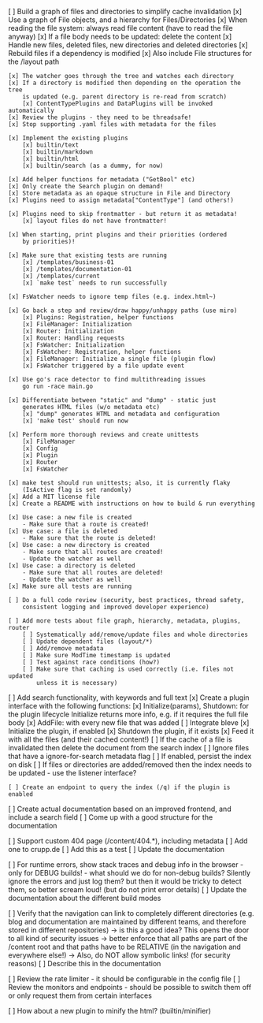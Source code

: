 [ ] Build a graph of files and directories to simplify cache invalidation
    [x] Use a graph of File objects, and a hierarchy for Files/Directories
    [x] When reading the file system: always read file content (have to
        read the file anyway)
    [x] If a file body needs to be updated: delete the content
    [x] Handle new files, deleted files, new directories and deleted directories
    [x] Rebuild files if a dependency is modified
    [x] Also include File structures for the /layout path

    [x] The watcher goes through the tree and watches each directory
    [x] If a directory is modified then depending on the operation the tree
        is updated (e.g. parent directory is re-read from scratch)
        [x] ContentTypePlugins and DataPlugins will be invoked automatically
    [x] Review the plugins - they need to be threadsafe!
    [x] Stop supporting .yaml files with metadata for the files

    [x] Implement the existing plugins
        [x] builtin/text
        [x] builtin/markdown
        [x] builtin/html
        [x] builtin/search (as a dummy, for now)

    [x] Add helper functions for metadata ("GetBool" etc)
    [x] Only create the Search plugin on demand!
    [x] Store metadata as an opaque structure in File and Directory
    [x] Plugins need to assign metadata["ContentType"] (and others!)

    [x] Plugins need to skip frontmatter - but return it as metadata!
        [x] layout files do not have frontmatter!

    [x] When starting, print plugins and their priorities (ordered
        by priorities)!

    [x] Make sure that existing tests are running
        [x] /templates/business-01
        [x] /templates/documentation-01
        [x] /templates/current
        [x] `make test` needs to run successfully

    [x] FsWatcher needs to ignore temp files (e.g. index.html~)

    [x] Go back a step and review/draw happy/unhappy paths (use miro)
        [x] Plugins: Registration, helper functions
        [x] FileManager: Initialization
        [x] Router: Initialization
        [x] Router: Handling requests
        [x] FsWatcher: Initialization
        [x] FsWatcher: Registration, helper functions
        [x] FileManager: Initialize a single file (plugin flow)
        [x] FsWatcher triggered by a file update event

    [x] Use go's race detector to find multithreading issues
        go run -race main.go

    [x] Differentiate between "static" and "dump" - static just
        generates HTML files (w/o metadata etc)
        [x] "dump" generates HTML and metadata and configuration
        [x] 'make test' should run now

    [x] Perform more thorough reviews and create unittests
        [x] FileManager
        [x] Config
        [x] Plugin
        [x] Router
        [x] FsWatcher

    [x] make test should run unittests; also, it is currently flaky
        (IsActive flag is set randomly)
    [x] Add a MIT license file
    [x] Create a README with instructions on how to build & run everything

    [x] Use case: a new file is created
        - Make sure that a route is created!
    [x] Use case: a file is deleted
        - Make sure that the route is deleted!
    [x] Use case: a new directory is created
        - Make sure that all routes are created!
        - Update the watcher as well
    [x] Use case: a directory is deleted
        - Make sure that all routes are deleted!
        - Update the watcher as well
    [x] Make sure all tests are running

    [ ] Do a full code review (security, best practices, thread safety,
        consistent logging and improved developer experience)

    [ ] Add more tests about file graph, hierarchy, metadata, plugins, router
        [ ] Systematically add/remove/update files and whole directories
        [ ] Update dependent files (layout/*)
        [ ] Add/remove metadata
        [ ] Make sure ModTime timestamp is updated
        [ ] Test against race conditions (how?)
        [ ] Make sure that caching is used correctly (i.e. files not updated
            unless it is necessary)

[ ] Add search functionality, with keywords and full text
    [x] Create a plugin interface with the following functions:
        [x] Initialize(params), Shutdown: for the plugin lifecycle
            Initialize returns more info, e.g. if it requires the full
            file body
        [x] AddFile: with every new file that was added
    [ ] Integrate bleve
        [x] Initialize the plugin, if enabled
        [x] Shutdown the plugin, if it exists
        [x] Feed it with all the files (and their cached content!)
        [ ] If the cache of a file is invalidated then delete the document
            from the search index
        [ ] Ignore files that have a ignore-for-search metadata flag
        [ ] If enabled, persist the index on disk
        [ ] If files or directories are added/removed then the index needs to
            be updated - use the listener interface?

    [ ] Create an endpoint to query the index (/q) if the plugin is enabled

[ ] Create actual documentation based on an improved frontend, and include
    a search field
    [ ] Come up with a good structure for the documentation

[ ] Support custom 404 page (/content/404.\*), including metadata
    [ ] Add one to crupp.de
    [ ] Add this as a test
    [ ] Update the documentation

[ ] For runtime errors, show stack traces and debug info in the browser
    - only for DEBUG builds!
    - what should we do for non-debug builds? Silently ignore the errors
        and just log them? but then it would be tricky to detect them, so
        better scream loud! (but do not print error details)
    [ ] Update the documentation about the different build modes

[ ] Verify that the navigation can link to completely different directories
    (e.g. blog and documentation are maintained by different teams, and
    therefore stored in different repositories)
    -> is this a good idea? This opens the door to all kind of security
        issues
    -> better enforce that all paths are part of the /content root
        and that paths have to be RELATIVE (in the navigation and
        everywhere else!)
    -> Also, do NOT allow symbolic links! (for security reasons)
    [ ] Describe this in the documentation

[ ] Review the rate limiter - it should be configurable in the config file
[ ] Review the monitors and endpoints - should be possible to switch them
    off or only request them from certain interfaces

[ ] How about a new plugin to minify the html? (builtin/minifier)

